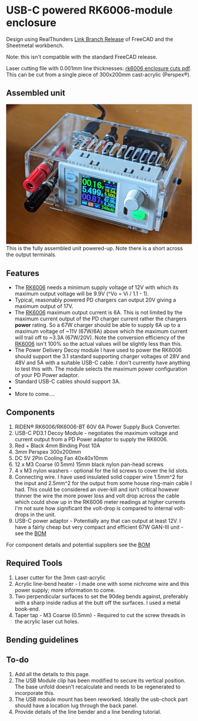 # USB-C powered RK6006-module enclosure

Design using RealThunders [Link Branch Release] of FreeCAD and the Sheetmetal workbench.

Note: this isn't compatible with the standard FreeCAD release.

Laser cutting file with 0.001mm line thicknesses: [rk6006 enclosure cuts pdf]. This can be cut from a single piece of 300x200mm cast-acrylic (Perspex®).

## Assembled unit

![assembly](usb-powered-psu.jpg "Assembled unit")
This is the fully assembled unit powered-up. Note there is a short across the output terminals.

<!--
This doesn't render because of 0.001mm line thicknesses.
It also doesn't render as generated direct from FreeCAD export because of 100% line stroke thickness.
I haven't found a way to render PDF inline.
<img src="rk6006-enclosure-cuts.svg" width="600" title="rk6006 enclosure cuts">
-->
## Features

* The [RK6006] needs a minimum supply voltage of 12V with which its maximum output voltage will be 9.9V (^Vo = Vi / 1.1 - 1).
* Typical, reasonably powered PD chargers can output 20V giving a maximum output of 17V.
* The [RK6006] maximum output current is 6A. This is not limited by the maximum current output of the PD charger current rather the chargers **power** rating. So a 67W charger should be able to supply 6A up to a maximum voltage of ~11V (67W/6A) above which the maximum current will trail off to ~3.3A (67W/20V). Note the conversion efficiency of the [RK6006] isn't 100% so the actual values will be slightly less than this.
* The Power Delivery Decoy module I have used to power the RK6006 should support the 3.1 standard supporting charger voltages of 28V and 48V and 5A with a suitable USB-C cable. I don't currently have anything to test this with. The module selects the maximum power configuration of your PD Power adaptor.
* Standard USB-C cables should support 3A.
* 
* More to come....

## Components

1. RIDEN® RK6006/RK6006-BT 60V 6A Power Supply Buck Converter.
1. USB-C PD3.1 Decoy Module - negotiates the maximum voltage and current output from a PD Power adaptor to supply the RK6006.
1. Red + Black 4mm Binding Post 10A
1. 3mm Perspex 300x200mm
1. DC 5V 2Pin Cooling Fan 40x40x10mm
1. 12 x M3 Coarse (0.5mm) 15mm black nylon pan-head screws
1. 4 x M3 nylon washers - optional for the lid screws to cover the lid slots.
1. Connecting wire. I have used insulated solid copper wire 1.5mm^2 for the input and 2.5mm^2 for the output from some house ring-main cable I had. This could be considered an over-kill and isn't critical however thinner the wire the more power loss and volt drop across the cable which could show up in the RK6006 meter readings at higher currents I'm not sure how significant the volt-drop is compared to internal volt-drops in the unit.
1. USB-C power adaptor - Potentially any that can output at least 12V. I have a fairly cheap but very compact and efficient 67W GAN-III unit - see the [BOM]

For component details and potential suppliers see the [BOM]

## Required Tools

1. Laser cutter for the 3mm cast-acrylic
1. Acrylic line-bend heater - I made one with some nichrome wire and this power supply; more information to come.
1. Two perpendicular surfaces to set the 90deg bends against, preferably with a sharp inside radius at the butt off the surfaces. I used a metal book-end.
1. Taper tap - M3 Coarse (0.5mm) - Required to cut the screw threads in the acrylic laser cut holes.

## Bending guidelines



## To-do

 1. Add all the details to this page.
 1. The USB Module clip has been modified to secure its vertical position. The base unfold doesn't recalculate and needs to be regenerated to incorporate this.
 1. The USB module mount has been reworked. Ideally the usb-chock part should have a location lug through the back panel.
 1. Provide details of the line bender and a line bending tutorial.

[RK6006]: https://www.aliexpress.com/item/1005005429587089.html
[Link Branch Release]: https://github.com/realthunder/FreeCAD/releases
[rk6006 enclosure cuts pdf]: rk6006-enclosure-cuts.pdf
[BOM]: https://docs.google.com/spreadsheets/d/1T6NbnWi5dBHlQWhf0BndDVR0SKQtk_TcdFyvAGypmZ0/edit?usp=sharing
[RK6006 user manual]: http://www.ruidengkeji.com/inst/RK6006.pdf
[PD3.1 USB-C Decoy module]: https://www.aliexpress.com/item/1005005881131564.html
